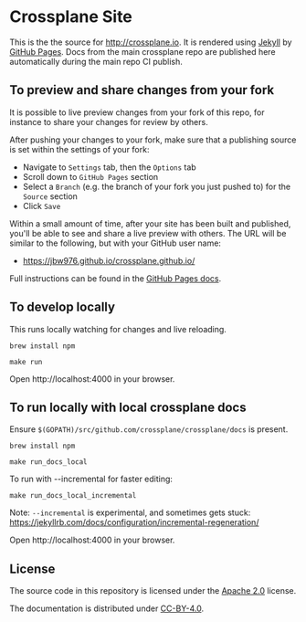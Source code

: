 # Crossplane Site

This is the the source for http://crossplane.io. It is rendered using [Jekyll](https://jekyllrb.com/) by [GitHub Pages](https://pages.github.com/). Docs from the main crossplane repo are published here automatically during the main repo CI publish.

## To preview and share changes from your fork

It is possible to live preview changes from your fork of this repo, for instance to share your
changes for review by others.

After pushing your changes to your fork, make sure that a publishing source is set within the
settings of your fork:

* Navigate to `Settings` tab, then the `Options` tab
* Scroll down to `GitHub Pages` section
* Select a `Branch` (e.g. the branch of your fork you just pushed to) for the `Source` section
* Click `Save`

Within a small amount of time, after your site has been built and published, you'll be able to see
and share a live preview with others.  The URL will be similar to the following, but with your
GitHub user name:

* https://jbw976.github.io/crossplane.github.io/

Full instructions can be found in the [GitHub Pages
docs](https://docs.github.com/en/free-pro-team@latest/github/working-with-github-pages/creating-a-github-pages-site#creating-your-site).

## To develop locally

This runs locally watching for changes and live reloading.

```
brew install npm

make run
```

Open http://localhost:4000 in your browser.

## To run locally with local crossplane docs
Ensure `$(GOPATH)/src/github.com/crossplane/crossplane/docs` is present.

```
brew install npm

make run_docs_local
```

To run with --incremental for faster editing:
```
make run_docs_local_incremental
```
Note: `--incremental` is experimental, and sometimes gets stuck:
https://jekyllrb.com/docs/configuration/incremental-regeneration/

Open http://localhost:4000 in your browser.

## License

The source code in this repository is licensed under the [Apache 2.0](LICENSE) license.

The documentation is distributed under [CC-BY-4.0](LICENSE-DOCS).
